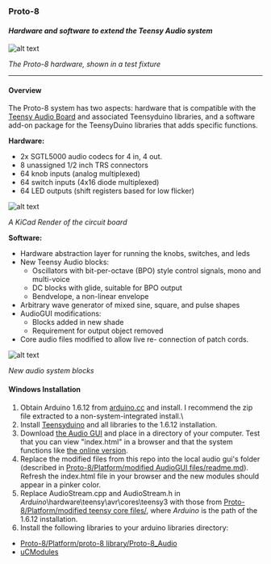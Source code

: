 ### Proto-8
#### *Hardware and software to extend the Teensy Audio system*
 ![alt text](https://raw.githubusercontent.com/marshalltaylorSFE/Proto-8/master/Images/Proto-8%20in%20fixture.jpg "Proto-8 Circuit in fixture")

*The Proto-8 hardware, shown in a test fixture*

------

#### Overview
 The Proto-8 system has two aspects: hardware that is compatible with the [Teensy Audio Board](https://www.pjrc.com/store/teensy3_audio.html) and associated Teensyduino libraries, and a software add-on package for the TeensyDuino libraries that adds specific functions.

**Hardware:**

* 2x SGTL5000 audio codecs for 4 in, 4 out.
* 8 unassigned 1/2 inch TRS connectors
* 64 knob inputs (analog multiplexed)
* 64 switch inputs (4x16 diode multiplexed)
* 64 LED outputs (shift registers based for low flicker)

![alt text](https://raw.githubusercontent.com/marshalltaylorSFE/Proto-8/master/Images/Proto-8%20render.jpg "Render of Proto-8 Circuit")

*A KiCad Render of the circuit board* 

**Software:**

* Hardware abstraction layer for running the knobs, switches, and leds
* New Teensy Audio blocks:
  * Oscillators with bit-per-octave (BPO) style control signals, mono and multi-voice
  * DC blocks with glide, suitable for BPO output
  * Bendvelope, a non-linear envelope
* Arbitrary wave generator of mixed sine, square, and pulse shapes
* AudioGUI modifications:
  * Blocks added in new shade
  * Requirement for output object removed
* Core audio files modified to allow live re- connection of patch cords.

![alt text](https://raw.githubusercontent.com/marshalltaylorSFE/Proto-8/master/Images/Audio%20Blocks.jpg "Render of Proto-8 Circuit")

*New audio system blocks* 

#### Windows Installation
1. Obtain Arduino 1.6.12 from [arduino.cc](https://www.arduino.cc/en/Main/OldSoftwareReleases#previous) and install.  I recommend the zip file extracted to a non-system-integrated install.\
3. Install [Teensyduino](https://www.pjrc.com/teensy/teensyduino.html) and all libraries to the 1.6.12 installation.
2. Download [the Audio GUI](https://github.com/PaulStoffregen/Audio/tree/master/gui) and place in a directory of your computer.  Test that you can view "index.html" in a browser and that the system functions like [the online version](https://www.pjrc.com/teensy/gui/).
3. Replace the modified files from this repo into the local audio gui's folder (described in [Proto-8/Platform/modified AudioGUI files/readme.md](https://github.com/marshalltaylorSFE/Proto-8/tree/master/Platform/modified%20AudioGUI%20files)).  Refresh the index.html file in your browser and the new modules should appear in a pinker color.
4. Replace AudioStream.cpp and AudioStream.h in _Arduino_\hardware\teensy\avr\cores\teensy3 with those from [Proto-8/Platform/modified teensy core files/](https://github.com/marshalltaylorSFE/Proto-8/tree/master/Platform/modified%20teensy%20core%20files), where _Arduino_ is the path of the 1.6.12 installation.
5.  Install the following libraries to your arduino libraries directory:
  * [Proto-8/Platform/proto-8 library/Proto-8_Audio](https://github.com/marshalltaylorSFE/Proto-8/tree/master/Platform/proto-8%20library/Proto-8_Audio)
  * [uCModules](https://github.com/marshalltaylorSFE/uCModules)

